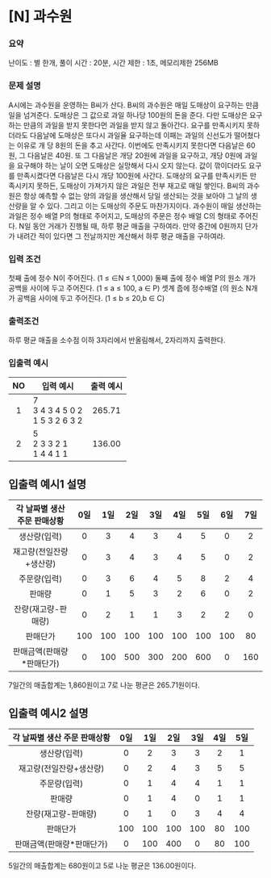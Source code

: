 # [N] 과수원

### 요약

난이도 : 별 한개, 풀이 시간 : 20분, 시간 제한 : 1초, 메모리제한 256MB

### 문제 설명

A시에는 과수원을 운영하는 B씨가 산다. B씨의 과수원은 매일 도매상이 요구하는 만큼 일을 넘겨준다. 도매상은 그 값으로 과일 하나당 100원의 돈을 준다. 다만 도매상은 요구하는 만큼의 과일을 받지 못한다먼 과일을 받지 않고 돌아간다. 요구를 만족시키지 못하더라도 다음날에 도매상은 또다시 과일율 요구하는데 이패는 과일의 신선도가 떨어쳤다는 이유로 개
당 8원의 돈을 추고 사간다. 이번에도 만족시키지 못한다면 다음날은 60원, 그 다음날은 40원. 또 그 다음날은 개당 20원에 과일을 요구하고, 개당 0원에 과일을 요구해야 하는 날이 오면 도매상은 실망해서 다시 오지 않는다. 값이 깎이더라도 요구를 만족시켰다면 다음날은 다시 개당 100원에 사간다.
도매상의 요구를 만족시키든 만족시키지 못하든, 도매상이 가져가지 않은 과일은 전부 재고로 매일 쌓인다.
B씨의 과수원은 항상 예측할 수 없는 양의 과일을 생산해서 당일 생산되는 것을 보아야 그 날의 생산량을 알 수 있다. 그리고 이는 도매상의 주문도 마찬가지이다. 과수원이 매일 생산하는 과일은 정수 배열 P의 형태로 주어지고, 도매상의 주문은 정수 배얼 C의 형태로 주어진다.
N일 동안 거래가 진행될 때, 하루 평균 매출을 구하여라.
만약 중간에 0원까지 단가가 내려간 적이 있다면 그 전날까지만 계산해서 하루 평균 매출을 구하여라.

### 입력 조건
첫째 출에 정수 N이 주어진다. (1 ≤ ∈N ≤ 1,000)
둘째 출에 정수 배열 P의 원소 개가 공백을 사이에 두고 주어진다. (1 ≤ a ≤ 100, a ∈ P)
셋계 줍에 정수배열 (의 원소 N개가 공백음 사이에 두고 주어진다. (1 ≤ b ≤ 20,b ∈ C)

### 출력조건
하루 평균 매출을 소수점 이하 3자리에서 반올림해서, 2자리까지 출력한다.

### 입출력 예시
|NO|입력 예시|출력 예시|
|:-:|---|:---:|
|1|7<br>3 4 3 4 5 0 2<br> 1 5 3 2 6 3 2|265.71|
|2|5<br>2 3 3 2 1<br>1 4 4 1 1|136.00|

## 입출력 예시1 설명

|각 날짜별 생산 주문 판매상황|0일|1일|2일|3일|4일|5일|6일|7일|
|:---------:|:---------:|:---------:|:---------:|:---------:|:---------:|:---------:|:---------:|:---------:|
|생산량(입력)|0|3|4|3|4|5|0|2|
|재고량(전일잔량+생산량)|0|3|4|3|4|5|0|2|
|주문량(입력)|0|3|6|4|5|8|2|4|
|판매량|0|1|5|3|2|6|0|2|
|잔량(재고량-판매량)|0|2|1|1|3|2|2|0|
|판매단가|100|100|100|100|100|100|100|80|
|판매금액(판매량*판매단가)|0|100|500|300|200|600|0|160|
7일간의 매출합계는 1,860원이고 7로 나눈 평균은 265.71원이다.

## 입출력 예시2 설명

|각 날짜별 생산 주문 판매상황|0일|1일|2일|3일|4일|5일|
|:---------:|:---------:|:---------:|:---------:|:---------:|:---------:|:---------:|
|생산량(입력)|0|2|3|3|2|1|
|재고량(전일잔량+생산량)|0|2|4|3|5|5|
|주문량(입력)|0|1|4|4|1|1|
|판매량|0|1|4|0|1|1|
|잔량(재고량-판매량)|0|1|0|3|4|4|
|판매단가|100|100|100|100|80|100|
|판매금액(판매량*판매단가)|0|100|400|0|80|100|
5일간의 매출합계는 680원이고 5로 나눈 평균은 136.00원이다.
